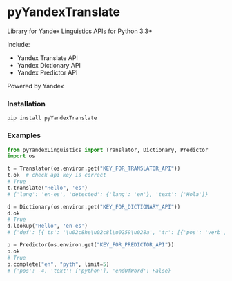 # pyYandexTranslate
Library for Yandex Linguistics APIs for Python 3.3+

Include:
* Yandex Translate API
* Yandex Dictionary API
* Yandex Predictor API

Powered by Yandex

### Installation
`pip install pyYandexTranslate`

### Examples
```python
from pyYandexLinguistics import Translator, Dictionary, Predictor
import os

t = Translator(os.environ.get("KEY_FOR_TRANSLATOR_API"))
t.ok  # check api key is correct
# True
t.translate("Hello", 'es')
# {'lang': 'en-es', 'detected': {'lang': 'en'}, 'text': ['Hola']}

d = Dictionary(os.environ.get("KEY_FOR_DICTIONARY_API"))
d.ok
# True
d.lookup("Hello", 'en-es')
# {'def': [{'ts': '\u02c8he\u02c8l\u0259\u028a', 'tr': [{'pos': 'verb', 'text': 'saludar', 'mean': [{'text': 'greeting'}]}], 'pos': 'noun', 'text': 'hello'}]}

p = Predictor(os.environ.get("KEY_FOR_PREDICTOR_API"))
p.ok
# True
p.complete("en", "pyth", limit=5)
# {'pos': -4, 'text': ['python'], 'endOfWord': False}
```
